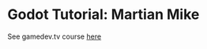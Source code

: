# Godot Tutorial: Martian Mike

See gamedev.tv course [here](https://www.gamedev.tv/courses/godot-complete-2d/lectures/46622534)